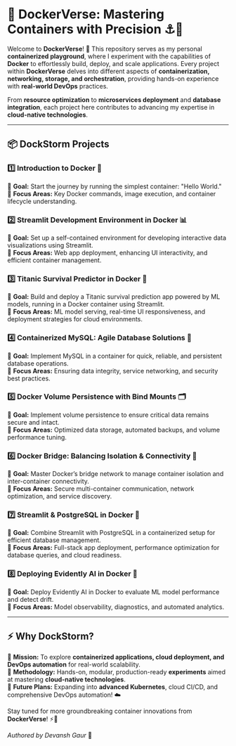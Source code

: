 # 🐳 **DockerVerse: Mastering Containers with Precision** ⚓🚀

Welcome to **DockerVerse**! 🌊 This repository serves as my personal **containerized playground**, where I experiment with the capabilities of **Docker** to effortlessly build, deploy, and scale applications. Every project within **DockerVerse** delves into different aspects of **containerization, networking, storage, and orchestration**, providing hands-on experience with **real-world DevOps** practices.

From **resource optimization** to **microservices deployment** and **database integration**, each project here contributes to advancing my expertise in **cloud-native technologies**.

---

## 📦 **DockStorm Projects**

### 1️⃣ **Introduction to Docker 🐳**
🔹 **Goal:** Start the journey by running the simplest container: "Hello World."  
🔹 **Focus Areas:** Key Docker commands, image execution, and container lifecycle understanding.

### 2️⃣ **Streamlit Development Environment in Docker 📊**
🔹 **Goal:** Set up a self-contained environment for developing interactive data visualizations using Streamlit.  
🔹 **Focus Areas:** Web app deployment, enhancing UI interactivity, and efficient container management.

### 3️⃣ **Titanic Survival Predictor in Docker 🚢**
🔹 **Goal:** Build and deploy a Titanic survival prediction app powered by ML models, running in a Docker container using Streamlit.  
🔹 **Focus Areas:** ML model serving, real-time UI responsiveness, and deployment strategies for cloud environments.

### 4️⃣ **Containerized MySQL: Agile Database Solutions 🐬**
🔹 **Goal:** Implement MySQL in a container for quick, reliable, and persistent database operations.  
🔹 **Focus Areas:** Ensuring data integrity, service networking, and security best practices.

### 5️⃣ **Docker Volume Persistence with Bind Mounts 🗂️**
🔹 **Goal:** Implement volume persistence to ensure critical data remains secure and intact.  
🔹 **Focus Areas:** Optimized data storage, automated backups, and volume performance tuning.

### 6️⃣ **Docker Bridge: Balancing Isolation & Connectivity 🔗**
🔹 **Goal:** Master Docker’s bridge network to manage container isolation and inter-container connectivity.  
🔹 **Focus Areas:** Secure multi-container communication, network optimization, and service discovery.

### 7️⃣ **Streamlit & PostgreSQL in Docker 🐘**
🔹 **Goal:** Combine Streamlit with PostgreSQL in a containerized setup for efficient database management.  
🔹 **Focus Areas:** Full-stack app deployment, performance optimization for database queries, and cloud readiness.

### 8️⃣ **Deploying Evidently AI in Docker 🧠**
🔹 **Goal:** Deploy Evidently AI in Docker to evaluate ML model performance and detect drift.  
🔹 **Focus Areas:** Model observability, diagnostics, and automated analytics.

---

## ⚡ **Why DockStorm?**

🔹 **Mission:** To explore **containerized applications, cloud deployment, and DevOps automation** for real-world scalability.  
🔹 **Methodology:** Hands-on, modular, production-ready **experiments** aimed at mastering **cloud-native technologies**.  
🔹 **Future Plans:** Expanding into **advanced Kubernetes**, cloud CI/CD, and comprehensive DevOps automation! ☁️

Stay tuned for more groundbreaking container innovations from **DockerVerse**! ⚡🐳

_Authored by Devansh Gaur_ 🚀
